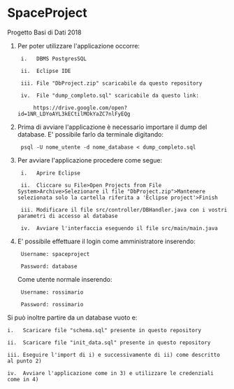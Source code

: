 # SpaceProject
Progetto Basi di Dati 2018
1. Per poter utilizzare l'applicazione occorre:

		i.   DBMS PostgresSQL
	
		ii.  Eclipse IDE
	
		iii. File "DbProject.zip" scaricabile da questo repository
	
		iv.  File "dump_completo.sql" scaricabile da questo link:  
		
			https://drive.google.com/open?id=1NR_LDYoAYL3kECtilMOkYaZC7nlFyEQg

2. Prima di avviare l'applicazione è necessario importare il dump del database.
   E' possibile farlo da terminale digitando:
   
		psql -U nome_utente -d nome_database < dump_completo.sql

3. Per avviare l'applicazione procedere come segue:

		i.   Aprire Eclipse	
	
		ii.  Cliccare su File>Open Projects from File System>Archive>Selezionare il file "DbProject.zip">Mantenere selezionata solo la cartella riferita a 'Eclipse project'>Finish
	       
		iii. Modificare il file src/controller/DBHandler.java con i vostri parametri di accesso al database
	
		iv.  Avviare l'interfaccia eseguendo il file src/main/main.java


4. E' possibile effettuare il login come amministratore inserendo:

		Username: spaceproject
		
		Password: database
		
   Come utente normale inserendo:
   
		Username: rossimario
		
		Password: rossimario


Si può inoltre partire da un database vuoto e:

	i.   Scaricare file "schema.sql" presente in questo repository
	
	ii.  Scaricare file "init_data.sql" presente in questo repository
	
	iii. Eseguire l'import di i) e successivamente di ii) come descritto al punto 2)
	
	iv.  Avviare l'applicazione come in 3) e utilizzare le credenziali come in 4)
